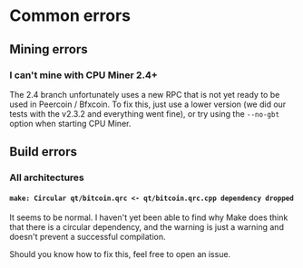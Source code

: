 # Common errors

## Mining errors

### I can't mine with CPU Miner 2.4+

The 2.4 branch unfortunately uses a new RPC that is not yet ready to be used in Peercoin / Bfxcoin. To fix this, just use a lower version (we did our tests with the v2.3.2 and everything went fine), or try using the `--no-gbt` option when starting CPU Miner.

## Build errors

### All architectures

#### `make: Circular qt/bitcoin.qrc <- qt/bitcoin.qrc.cpp dependency dropped`

It seems to be normal. I haven't yet been able to find why Make does think that there is a circular dependency, and the warning is just a warning and doesn't prevent a successful compilation.

Should you know how to fix this, feel free to open an issue.
